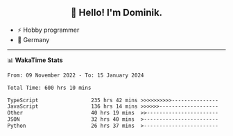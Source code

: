<h2 align="center">👋 Hello! I'm Dominik.</h2>

- ⚡ Hobby programmer
- 📍 Germany

---
📊 **WakaTime Stats**
<!--START_SECTION:waka-->

```txt
From: 09 November 2022 - To: 15 January 2024

Total Time: 600 hrs 10 mins

TypeScript                 235 hrs 42 mins >>>>>>>>>>---------------   39.27 %
JavaScript                 136 hrs 14 mins >>>>>>-------------------   22.70 %
Other                      40 hrs 19 mins  >>-----------------------   06.72 %
JSON                       32 hrs 40 mins  >------------------------   05.44 %
Python                     26 hrs 37 mins  >------------------------   04.44 %
```

<!--END_SECTION:waka-->
